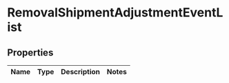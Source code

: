 
# RemovalShipmentAdjustmentEventList

## Properties
Name | Type | Description | Notes
------------ | ------------- | ------------- | -------------



